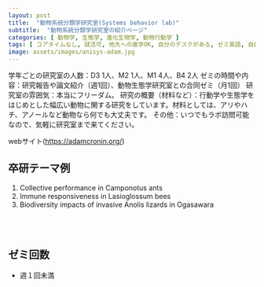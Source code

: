 ```yaml
---
layout: post
title:  "動物系統分類学研究室(Systems behavior lab)"
subtitle:  "動物系統分類学研究室の紹介ページ"
categories: [ 動物学, 生態学, 進化生物学, 動物行動学 ]
tags: [ コアタイムなし, 就活可, 他大への進学OK, 自分のデスクがある, ゼミ英語, 自由に休める, 研究テーマを自分で決める, 研究テーマが与えられる, イベントあり, 日本語OK ]
image: assets/images/anisys-adam.jpg
---
```


学年ごとの研究室の人数：D3 1人、M2 1人、M1 4人、B4 2人
ゼミの時間や内容：研究報告や論文紹介（週1回）、動物生態学研究室との合同ゼミ（月1回）
研究室の雰囲気：本当にフリーダム。
研究の概要（材料など）：行動学や生態学をはじめとした幅広い動物に関する研究をしています。材料としては、アリやハチ、アノールなど動物なら何でも大丈夫です。
その他：いつでもラボ訪問可能なので、気軽に研究室まで来てください。

 webサイト(https://adamcronin.org/)

## 卒研テーマ例
1. Collective performance in Camponotus ants
1. Immune responsiveness in Lasioglossum bees
1. Biodiversity impacts of invasive Anolis lizards in Ogasawara

<br /><br />

## ゼミ回数
- 週１回未満  
  
